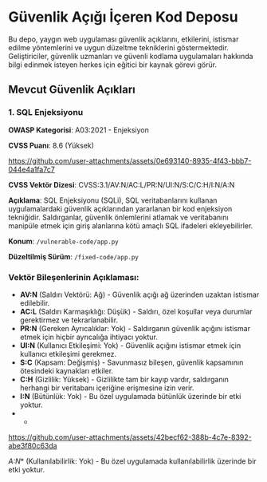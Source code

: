 # Güvenlik Açığı İçeren Kod Deposu

Bu depo, yaygın web uygulaması güvenlik açıklarını, etkilerini, istismar edilme yöntemlerini ve uygun düzeltme tekniklerini göstermektedir. Geliştiriciler, güvenlik uzmanları ve güvenli kodlama uygulamaları hakkında bilgi edinmek isteyen herkes için eğitici bir kaynak görevi görür.

## Mevcut Güvenlik Açıkları

### 1. SQL Enjeksiyonu

**OWASP Kategorisi**: A03:2021 - Enjeksiyon

**CVSS Puanı**: 8.6 (Yüksek)


https://github.com/user-attachments/assets/0e693140-8935-4f43-bbb7-044e4a1fa7c7


**CVSS Vektör Dizesi**: CVSS:3.1/AV:N/AC:L/PR:N/UI:N/S:C/C:H/I:N/A:N

**Açıklama**: SQL Enjeksiyonu (SQLi), SQL veritabanlarını kullanan uygulamalardaki güvenlik açıklarından yararlanan bir kod enjeksiyon tekniğidir. Saldırganlar, güvenlik önlemlerini atlamak ve veritabanını manipüle etmek için giriş alanlarına kötü amaçlı SQL ifadeleri ekleyebilirler.

**Konum**: `/vulnerable-code/app.py`

**Düzeltilmiş Sürüm**: `/fixed-code/app.py`
### Vektör Bileşenlerinin Açıklaması:

- **AV:N** (Saldırı Vektörü: Ağ) - Güvenlik açığı ağ üzerinden uzaktan istismar edilebilir.
- **AC:L** (Saldırı Karmaşıklığı: Düşük) - Saldırı, özel koşullar veya durumlar gerektirmez ve tekrarlanabilir.
- **PR:N** (Gereken Ayrıcalıklar: Yok) - Saldırganın güvenlik açığını istismar etmek için hiçbir ayrıcalığa ihtiyacı yoktur.
- **UI:N** (Kullanıcı Etkileşimi: Yok) - Güvenlik açığını istismar etmek için kullanıcı etkileşimi gerekmez.
- **S:C** (Kapsam: Değişmiş) - Savunmasız bileşen, güvenlik kapsamının ötesindeki kaynakları etkiler.
- **C:H** (Gizlilik: Yüksek) - Gizlilikte tam bir kayıp vardır, saldırganın herhangi bir veritabanı içeriğine erişmesine izin verir.
- **I:N** (Bütünlük: Yok) - Bu özel uygulamada bütünlük üzerinde bir etki yoktur.
- *

https://github.com/user-attachments/assets/42becf62-388b-4c7e-8392-abe3f80c63da

*A:N** (Kullanılabilirlik: Yok) - Bu özel uygulamada kullanılabilirlik üzerinde bir etki yoktur.
